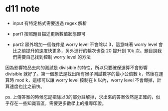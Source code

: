 # d11 note

- input 有特定格式需要透過 regex 解析
- part1 按照題目描述更新數值狀態即可

- part2 額外增加一個條件是 worry level 不會除以 3，這意味著 worry level 會比之前提升的速度快更多，另外進行的輪次也從 20 提升到 10k 次。題目說我們需要自己找到控制 worry level 的方法

因為影響物品去向的測試是 divisible 的特性，所以只要確保運算不會影響 divisible 就好了。第一個想法是找出所有猴子測試數字的最小公倍數 k，然後在運算時 mod k，這樣可以讓 worry level 控制在 k 以內，worry level 不會爆掉，計算速度也比之前快。

ps. 上傳答案的時候忘記把除以3的部分註解掉，求出來的答案依然是正確的，似乎存在一些知識盲區，需要更多數學上的推導印證。